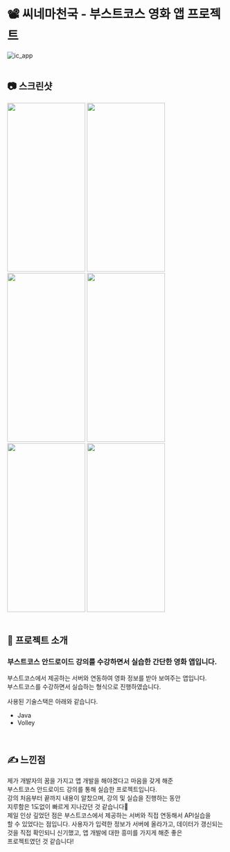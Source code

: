 # 📽 씨네마천국 - 부스트코스 영화 앱 프로젝트
![ic_app](https://user-images.githubusercontent.com/79048895/168417665-d573cb1b-ad91-4f03-9626-d9498e94d723.png)
<br>
<br>
## 📷 스크린샷
<img src="https://user-images.githubusercontent.com/79048895/168417860-0aa7b077-3eef-47ba-ac22-601d4670a4f4.jpg" width="180" height="390" /> <img src="https://user-images.githubusercontent.com/79048895/168417837-ba6ef048-0a32-4191-b974-dfae1781438e.jpg" width="180" height="390" /> <img src="https://user-images.githubusercontent.com/79048895/168417883-e7570c8b-e4ed-4c2e-9e29-97ae7f581f80.jpg" width="180" height="390" /> <img src="https://user-images.githubusercontent.com/79048895/168417895-816ae960-82d4-4a1d-b6cb-b1c6f61c863e.jpg" width="180" height="390" /> <img src="https://user-images.githubusercontent.com/79048895/168417910-0a01a56f-c88e-4585-a0f0-8c0ea7c7183e.jpg" width="180" height="390" /> <img src="https://user-images.githubusercontent.com/79048895/168417950-22f6e6c5-9065-4260-98c7-d7bd57d1e70b.jpg" width="180" height="390" />
<br>
<br>
## 📝 프로젝트 소개
### 부스트코스 안드로이드 강의를 수강하면서 실습한 간단한 영화 앱입니다.

부스트코스에서 제공하는 서버와 연동하여 영화 정보를 받아 보여주는 앱입니다.  
부스트코스를 수강하면서 실습하는 형식으로 진행하였습니다.  

사용된 기술스택은 아래와 같습니다.
- Java
- Volley
<br>

## ✍ 느낀점
제가 개발자의 꿈을 가지고 앱 개발을 해야겠다고 마음을 갖게 해준  
부스트코스 안드로이드 강의를 통해 실습한 프로젝트입니다.    
강의 처음부터 끝까지 내용이 알찼으며, 강의 및 실습을 진행하는 동안  
지루함은 1도없이 빠르게 지나갔던 것 같습니다🤭  
제일 인상 깊었던 점은 부스트코스에서 제공하는 서버와 직접 연동해서 API실습을   
할 수 있었다는 점입니다. 사용자가 입력한 정보가 서버에 올라가고, 데이터가 갱신되는    
것을 직접 확인되니 신기했고, 앱 개발에 대한 흥미를 가지게 해준 좋은  
프로젝트였던 것 같습니다!
